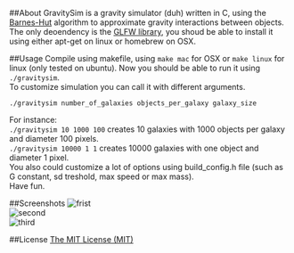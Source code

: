 ##About
GravitySim is a gravity simulator (duh) written in C, using the [Barnes-Hut](http://en.wikipedia.org/wiki/Barnes%E2%80%93Hut_simulation) algorithm to approximate gravity interactions between objects. The only deoendency is the [GLFW library](http://www.glfw.org/), you shoud be able to install it using either apt-get on linux or homebrew on OSX.

##Usage
Compile using makefile, using ```make mac``` for OSX or ```make linux``` for linux (only tested on ubuntu). Now you should be able to run it using ```./gravitysim```.  
To customize simulation you can call it with different arguments.
```
./gravitysim number_of_galaxies objects_per_galaxy galaxy_size
```  
For instance:  
```./gravitysim 10 1000 100``` creates 10 galaxies with 1000 objects per galaxy and diameter 100 pixels.  
```./gravitysim 10000 1 1``` creates 10000 galaxies with one object and diameter 1 pixel.  
You also could customize a lot of options using build_config.h file (such as G constant, sd treshold, max speed or max mass).  
Have fun.

##Screenshots
![frist](screens/1.png)  
![second](screens/2.png)  
![third](screens/3.png)  

##License
[The MIT License (MIT)](http://opensource.org/licenses/mit-license.php)